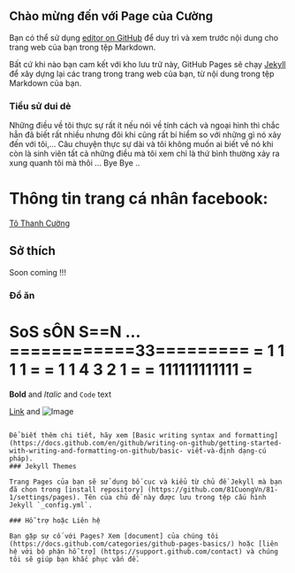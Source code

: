 ## Chào mừng đến với Page của Cường

Bạn có thể sử dụng [editor on GitHub](https://github.com/81CuongVn/81-1/edit/main/docs/index.md) để duy trì và xem trước nội dung cho trang web của bạn trong tệp Markdown.

Bất cứ khi nào bạn cam kết với kho lưu trữ này, GitHub Pages sẽ chạy [Jekyll](https://jekyllrb.com/) để xây dựng lại các trang trong trang web của bạn, từ nội dung trong tệp Markdown của bạn.

### Tiểu sử dui dẻ
Những điều về tôi thực sự rất ít nếu nói về tính cách và ngoại hình thì chắc hẳn đã biết rất nhiều nhưng đôi khi cũng rất bí hiểm so với những gì nó xảy đến với tôi,... Câu chuyện thực sự dài và tôi không muốn ai biết về nó khi còn là sinh viên tất cả những điều mà tôi xem chỉ là thứ bình thường xảy ra xung quanh tôi mà thôi ... Bye Bye ..

# Thông tin trang cá nhân facebook:
[Tô Thanh Cường](https://www.facebook.com/batmi.bimat.543)
## Sở thích
Soon coming !!!
### Đồ ăn 
 SoS sÔN S==N ...
============$33$=========
=        1 1 1  1       =
=      1 1 4 3 2 1      =
=     111111111111      =
=========================
**Bold** and _Italic_ and `Code` text

[Link](url) and ![Image](src)
```

Để biết thêm chi tiết, hãy xem [Basic writing syntax and formatting] (https://docs.github.com/en/github/writing-on-github/getting-started-with-writing-and-formatting-on-github/basic- viết-và-định dạng-cú pháp).
### Jekyll Themes

Trang Pages của bạn sẽ sử dụng bố cục và kiểu từ chủ đề Jekyll mà bạn đã chọn trong [install repository] (https://github.com/81CuongVn/81-1/settings/pages). Tên của chủ đề này được lưu trong tệp cấu hình Jekyll `_config.yml`.

### Hỗ trợ hoặc Liên hệ

Bạn gặp sự cố với Pages? Xem [document] của chúng tôi (https://docs.github.com/categories/github-pages-basics/) hoặc [liên hệ với bộ phận hỗ trợ] (https://support.github.com/contact) và chúng tôi sẽ giúp bạn khắc phục vấn đề.
